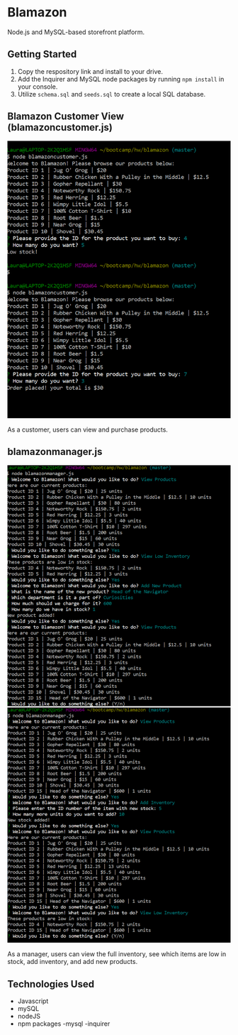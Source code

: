 # Blamazon
Node.js and MySQL-based storefront platform. 

## Getting Started

1. Copy the respository link and install to your drive.
2. Add the Inquirer and MySQL node packages by running `npm install` in your console.
3. Utilize `schema.sql` and `seeds.sql` to create a local SQL database.

## Blamazon Customer View (blamazoncustomer.js)

![blamazon customer view](/images/blamazoncustomer.png)

As a customer, users can view and purchase products.

## blamazonmanager.js

![blamazon manager view 1](/images/blamazonmanager1.png)
![blamazon manager view 2](/images/blamazonmanager2.png)

As a manager, users can view the full inventory, see which items are low in stock, add inventory, and add new products.

## Technologies Used

- Javascript
- mySQL
- nodeJS
- npm packages
	-mysql
	-inquirer